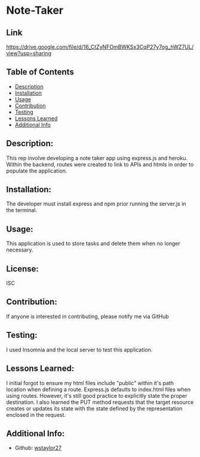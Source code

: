 # Note-Taker

 ## Link
  https://drive.google.com/file/d/16_CtZyNFOmBWKSx3CqP27y7og_hWZ7UL/view?usp=sharing

  ## Table of Contents 
  - [Description](#description)
  - [Installation](#installation)
  - [Usage](#usage)
  - [Contribution](#contribution)
  - [Testing](#testing)
  - [Lessons Learned](#lessons-learned)
  - [Additional Info](#additional-info)
  
  ## Description:
  This rep involve developing a note taker app using express.js and heroku. Within the backend, routes were created to link to APIs and htmls in order to populate the application.
  
  ## Installation:
  The developer must install express and npm prior running the server.js in the terminal.
  
  ## Usage:
  This application is used to store tasks and delete them when no longer necessary.
  
  ## License:
  ISC
  
  ## Contribution:
  If anyone is interested in contributing, please notify me via GitHub
  
  ## Testing:
  I used Insomnia and the local server to test this application.
  
  ## Lessons Learned:
  I initial forgot to ensure my html files include "public" within it's path location when defining a route. Express.js defaults to index.html files when using routes. However, it's still good practice to explicitly state the proper destination. I also learned the PUT method requests that the target resource creates or updates its state with the state defined by the representation enclosed in the request.
  
  ## Additional Info:
  - Github: [wstaylor27](https://github.com/wstaylor27)

